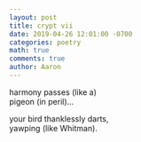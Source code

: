 ```yaml
---
layout: post
title: crypt vii
date: 2019-04-26 12:01:00 -0700
categories: poetry
math: true
comments: true
author: Aaron
---
```



harmony passes (like a)  
pigeon (in peril)...  

your bird thanklessly darts,  
yawping (like Whitman).